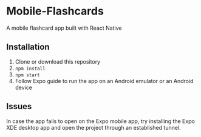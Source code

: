 # Mobile-Flashcards
A mobile flashcard app built with React Native

## Installation
1. Clone or download this repository
2. `npm install`
3. `npm start`
4. Follow Expo guide to run the app on an Android emulator or an Android device

## Issues
In case the app fails to open on the Expo mobile app, try installing the Expo XDE desktop app 
and open the project through an established tunnel. 